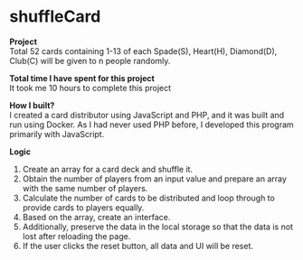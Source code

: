 # shuffleCard

**Project** <br>
Total 52 cards containing 1-13 of each Spade(S), Heart(H), Diamond(D), Club(C) will be
given to n people randomly.

**Total time I have spent for this project** <br>
It took me 10 hours to complete this project

**How I built?** <br>
I created a card distributor using JavaScript and PHP, and it was built and run using Docker. As I had never used PHP before, I developed this program primarily with JavaScript. 

**Logic** <br>

1. Create an array for a card deck and shuffle it.
2. Obtain the number of players from an input value and prepare an array with the same number of players.
3. Calculate the number of cards to be distributed and loop through to provide cards to players equally.
4. Based on the array, create an interface.
5. Additionally, preserve the data in the local storage so that  the data is not lost after reloading the page.
6. If the user clicks the reset button, all data and UI will be reset.

   




